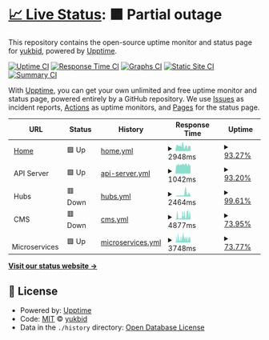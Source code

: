 # [📈 Live Status](https://status.yukb.id): <!--live status--> **🟧 Partial outage**

This repository contains the open-source uptime monitor and status page for [yukbid](https://status.yukb.id), powered by [Upptime](https://github.com/upptime/upptime).

[![Uptime CI](https://github.com/yukbid/upptime/workflows/Uptime%20CI/badge.svg)](https://github.com/yukbid/upptime/actions?query=workflow%3A%22Uptime+CI%22)
[![Response Time CI](https://github.com/yukbid/upptime/workflows/Response%20Time%20CI/badge.svg)](https://github.com/yukbid/upptime/actions?query=workflow%3A%22Response+Time+CI%22)
[![Graphs CI](https://github.com/yukbid/upptime/workflows/Graphs%20CI/badge.svg)](https://github.com/yukbid/upptime/actions?query=workflow%3A%22Graphs+CI%22)
[![Static Site CI](https://github.com/yukbid/upptime/workflows/Static%20Site%20CI/badge.svg)](https://github.com/yukbid/upptime/actions?query=workflow%3A%22Static+Site+CI%22)
[![Summary CI](https://github.com/yukbid/upptime/workflows/Summary%20CI/badge.svg)](https://github.com/yukbid/upptime/actions?query=workflow%3A%22Summary+CI%22)

With [Upptime](https://upptime.js.org), you can get your own unlimited and free uptime monitor and status page, powered entirely by a GitHub repository. We use [Issues](https://github.com/yukbid/upptime/issues) as incident reports, [Actions](https://github.com/yukbid/upptime/actions) as uptime monitors, and [Pages](https://status.yukb.id) for the status page.

<!--start: status pages-->
<!-- This summary is generated by Upptime (https://github.com/upptime/upptime) -->
<!-- Do not edit this manually, your changes will be overwritten -->
<!-- prettier-ignore -->
| URL | Status | History | Response Time | Uptime |
| --- | ------ | ------- | ------------- | ------ |
| <img alt="" src="https://icons.duckduckgo.com/ip3/yukbid.com.ico" height="13"> [Home](https://yukbid.com) | 🟩 Up | [home.yml](https://github.com/yukbid/upptime/commits/HEAD/history/home.yml) | <details><summary><img alt="Response time graph" src="./graphs/home/response-time-week.png" height="20"> 2948ms</summary><br><a href="https://status.yukb.id/history/home"><img alt="Response time 2541" src="https://img.shields.io/endpoint?url=https%3A%2F%2Fraw.githubusercontent.com%2Fyukbid%2Fupptime%2FHEAD%2Fapi%2Fhome%2Fresponse-time.json"></a><br><a href="https://status.yukb.id/history/home"><img alt="24-hour response time 3351" src="https://img.shields.io/endpoint?url=https%3A%2F%2Fraw.githubusercontent.com%2Fyukbid%2Fupptime%2FHEAD%2Fapi%2Fhome%2Fresponse-time-day.json"></a><br><a href="https://status.yukb.id/history/home"><img alt="7-day response time 2948" src="https://img.shields.io/endpoint?url=https%3A%2F%2Fraw.githubusercontent.com%2Fyukbid%2Fupptime%2FHEAD%2Fapi%2Fhome%2Fresponse-time-week.json"></a><br><a href="https://status.yukb.id/history/home"><img alt="30-day response time 3937" src="https://img.shields.io/endpoint?url=https%3A%2F%2Fraw.githubusercontent.com%2Fyukbid%2Fupptime%2FHEAD%2Fapi%2Fhome%2Fresponse-time-month.json"></a><br><a href="https://status.yukb.id/history/home"><img alt="1-year response time 2541" src="https://img.shields.io/endpoint?url=https%3A%2F%2Fraw.githubusercontent.com%2Fyukbid%2Fupptime%2FHEAD%2Fapi%2Fhome%2Fresponse-time-year.json"></a></details> | <details><summary><a href="https://status.yukb.id/history/home">93.27%</a></summary><a href="https://status.yukb.id/history/home"><img alt="All-time uptime 96.13%" src="https://img.shields.io/endpoint?url=https%3A%2F%2Fraw.githubusercontent.com%2Fyukbid%2Fupptime%2FHEAD%2Fapi%2Fhome%2Fuptime.json"></a><br><a href="https://status.yukb.id/history/home"><img alt="24-hour uptime 100.00%" src="https://img.shields.io/endpoint?url=https%3A%2F%2Fraw.githubusercontent.com%2Fyukbid%2Fupptime%2FHEAD%2Fapi%2Fhome%2Fuptime-day.json"></a><br><a href="https://status.yukb.id/history/home"><img alt="7-day uptime 93.27%" src="https://img.shields.io/endpoint?url=https%3A%2F%2Fraw.githubusercontent.com%2Fyukbid%2Fupptime%2FHEAD%2Fapi%2Fhome%2Fuptime-week.json"></a><br><a href="https://status.yukb.id/history/home"><img alt="30-day uptime 95.96%" src="https://img.shields.io/endpoint?url=https%3A%2F%2Fraw.githubusercontent.com%2Fyukbid%2Fupptime%2FHEAD%2Fapi%2Fhome%2Fuptime-month.json"></a><br><a href="https://status.yukb.id/history/home"><img alt="1-year uptime 96.13%" src="https://img.shields.io/endpoint?url=https%3A%2F%2Fraw.githubusercontent.com%2Fyukbid%2Fupptime%2FHEAD%2Fapi%2Fhome%2Fuptime-year.json"></a></details>
| <img alt="" src="https://icons.duckduckgo.com/ip3/null.ico" height="13"> API Server | 🟩 Up | [api-server.yml](https://github.com/yukbid/upptime/commits/HEAD/history/api-server.yml) | <details><summary><img alt="Response time graph" src="./graphs/api-server/response-time-week.png" height="20"> 1042ms</summary><br><a href="https://status.yukb.id/history/api-server"><img alt="Response time 3530" src="https://img.shields.io/endpoint?url=https%3A%2F%2Fraw.githubusercontent.com%2Fyukbid%2Fupptime%2FHEAD%2Fapi%2Fapi-server%2Fresponse-time.json"></a><br><a href="https://status.yukb.id/history/api-server"><img alt="24-hour response time 1036" src="https://img.shields.io/endpoint?url=https%3A%2F%2Fraw.githubusercontent.com%2Fyukbid%2Fupptime%2FHEAD%2Fapi%2Fapi-server%2Fresponse-time-day.json"></a><br><a href="https://status.yukb.id/history/api-server"><img alt="7-day response time 1042" src="https://img.shields.io/endpoint?url=https%3A%2F%2Fraw.githubusercontent.com%2Fyukbid%2Fupptime%2FHEAD%2Fapi%2Fapi-server%2Fresponse-time-week.json"></a><br><a href="https://status.yukb.id/history/api-server"><img alt="30-day response time 1617" src="https://img.shields.io/endpoint?url=https%3A%2F%2Fraw.githubusercontent.com%2Fyukbid%2Fupptime%2FHEAD%2Fapi%2Fapi-server%2Fresponse-time-month.json"></a><br><a href="https://status.yukb.id/history/api-server"><img alt="1-year response time 3530" src="https://img.shields.io/endpoint?url=https%3A%2F%2Fraw.githubusercontent.com%2Fyukbid%2Fupptime%2FHEAD%2Fapi%2Fapi-server%2Fresponse-time-year.json"></a></details> | <details><summary><a href="https://status.yukb.id/history/api-server">93.20%</a></summary><a href="https://status.yukb.id/history/api-server"><img alt="All-time uptime 95.29%" src="https://img.shields.io/endpoint?url=https%3A%2F%2Fraw.githubusercontent.com%2Fyukbid%2Fupptime%2FHEAD%2Fapi%2Fapi-server%2Fuptime.json"></a><br><a href="https://status.yukb.id/history/api-server"><img alt="24-hour uptime 100.00%" src="https://img.shields.io/endpoint?url=https%3A%2F%2Fraw.githubusercontent.com%2Fyukbid%2Fupptime%2FHEAD%2Fapi%2Fapi-server%2Fuptime-day.json"></a><br><a href="https://status.yukb.id/history/api-server"><img alt="7-day uptime 93.20%" src="https://img.shields.io/endpoint?url=https%3A%2F%2Fraw.githubusercontent.com%2Fyukbid%2Fupptime%2FHEAD%2Fapi%2Fapi-server%2Fuptime-week.json"></a><br><a href="https://status.yukb.id/history/api-server"><img alt="30-day uptime 96.73%" src="https://img.shields.io/endpoint?url=https%3A%2F%2Fraw.githubusercontent.com%2Fyukbid%2Fupptime%2FHEAD%2Fapi%2Fapi-server%2Fuptime-month.json"></a><br><a href="https://status.yukb.id/history/api-server"><img alt="1-year uptime 95.29%" src="https://img.shields.io/endpoint?url=https%3A%2F%2Fraw.githubusercontent.com%2Fyukbid%2Fupptime%2FHEAD%2Fapi%2Fapi-server%2Fuptime-year.json"></a></details>
| <img alt="" src="https://icons.duckduckgo.com/ip3/null.ico" height="13"> Hubs | 🟥 Down | [hubs.yml](https://github.com/yukbid/upptime/commits/HEAD/history/hubs.yml) | <details><summary><img alt="Response time graph" src="./graphs/hubs/response-time-week.png" height="20"> 2464ms</summary><br><a href="https://status.yukb.id/history/hubs"><img alt="Response time 4816" src="https://img.shields.io/endpoint?url=https%3A%2F%2Fraw.githubusercontent.com%2Fyukbid%2Fupptime%2FHEAD%2Fapi%2Fhubs%2Fresponse-time.json"></a><br><a href="https://status.yukb.id/history/hubs"><img alt="24-hour response time 1593" src="https://img.shields.io/endpoint?url=https%3A%2F%2Fraw.githubusercontent.com%2Fyukbid%2Fupptime%2FHEAD%2Fapi%2Fhubs%2Fresponse-time-day.json"></a><br><a href="https://status.yukb.id/history/hubs"><img alt="7-day response time 2464" src="https://img.shields.io/endpoint?url=https%3A%2F%2Fraw.githubusercontent.com%2Fyukbid%2Fupptime%2FHEAD%2Fapi%2Fhubs%2Fresponse-time-week.json"></a><br><a href="https://status.yukb.id/history/hubs"><img alt="30-day response time 3319" src="https://img.shields.io/endpoint?url=https%3A%2F%2Fraw.githubusercontent.com%2Fyukbid%2Fupptime%2FHEAD%2Fapi%2Fhubs%2Fresponse-time-month.json"></a><br><a href="https://status.yukb.id/history/hubs"><img alt="1-year response time 4816" src="https://img.shields.io/endpoint?url=https%3A%2F%2Fraw.githubusercontent.com%2Fyukbid%2Fupptime%2FHEAD%2Fapi%2Fhubs%2Fresponse-time-year.json"></a></details> | <details><summary><a href="https://status.yukb.id/history/hubs">99.61%</a></summary><a href="https://status.yukb.id/history/hubs"><img alt="All-time uptime 91.64%" src="https://img.shields.io/endpoint?url=https%3A%2F%2Fraw.githubusercontent.com%2Fyukbid%2Fupptime%2FHEAD%2Fapi%2Fhubs%2Fuptime.json"></a><br><a href="https://status.yukb.id/history/hubs"><img alt="24-hour uptime 99.96%" src="https://img.shields.io/endpoint?url=https%3A%2F%2Fraw.githubusercontent.com%2Fyukbid%2Fupptime%2FHEAD%2Fapi%2Fhubs%2Fuptime-day.json"></a><br><a href="https://status.yukb.id/history/hubs"><img alt="7-day uptime 99.61%" src="https://img.shields.io/endpoint?url=https%3A%2F%2Fraw.githubusercontent.com%2Fyukbid%2Fupptime%2FHEAD%2Fapi%2Fhubs%2Fuptime-week.json"></a><br><a href="https://status.yukb.id/history/hubs"><img alt="30-day uptime 93.60%" src="https://img.shields.io/endpoint?url=https%3A%2F%2Fraw.githubusercontent.com%2Fyukbid%2Fupptime%2FHEAD%2Fapi%2Fhubs%2Fuptime-month.json"></a><br><a href="https://status.yukb.id/history/hubs"><img alt="1-year uptime 91.64%" src="https://img.shields.io/endpoint?url=https%3A%2F%2Fraw.githubusercontent.com%2Fyukbid%2Fupptime%2FHEAD%2Fapi%2Fhubs%2Fuptime-year.json"></a></details>
| <img alt="" src="https://icons.duckduckgo.com/ip3/null.ico" height="13"> CMS | 🟥 Down | [cms.yml](https://github.com/yukbid/upptime/commits/HEAD/history/cms.yml) | <details><summary><img alt="Response time graph" src="./graphs/cms/response-time-week.png" height="20"> 4877ms</summary><br><a href="https://status.yukb.id/history/cms"><img alt="Response time 5181" src="https://img.shields.io/endpoint?url=https%3A%2F%2Fraw.githubusercontent.com%2Fyukbid%2Fupptime%2FHEAD%2Fapi%2Fcms%2Fresponse-time.json"></a><br><a href="https://status.yukb.id/history/cms"><img alt="24-hour response time 3915" src="https://img.shields.io/endpoint?url=https%3A%2F%2Fraw.githubusercontent.com%2Fyukbid%2Fupptime%2FHEAD%2Fapi%2Fcms%2Fresponse-time-day.json"></a><br><a href="https://status.yukb.id/history/cms"><img alt="7-day response time 4877" src="https://img.shields.io/endpoint?url=https%3A%2F%2Fraw.githubusercontent.com%2Fyukbid%2Fupptime%2FHEAD%2Fapi%2Fcms%2Fresponse-time-week.json"></a><br><a href="https://status.yukb.id/history/cms"><img alt="30-day response time 4388" src="https://img.shields.io/endpoint?url=https%3A%2F%2Fraw.githubusercontent.com%2Fyukbid%2Fupptime%2FHEAD%2Fapi%2Fcms%2Fresponse-time-month.json"></a><br><a href="https://status.yukb.id/history/cms"><img alt="1-year response time 5181" src="https://img.shields.io/endpoint?url=https%3A%2F%2Fraw.githubusercontent.com%2Fyukbid%2Fupptime%2FHEAD%2Fapi%2Fcms%2Fresponse-time-year.json"></a></details> | <details><summary><a href="https://status.yukb.id/history/cms">73.95%</a></summary><a href="https://status.yukb.id/history/cms"><img alt="All-time uptime 69.09%" src="https://img.shields.io/endpoint?url=https%3A%2F%2Fraw.githubusercontent.com%2Fyukbid%2Fupptime%2FHEAD%2Fapi%2Fcms%2Fuptime.json"></a><br><a href="https://status.yukb.id/history/cms"><img alt="24-hour uptime 73.81%" src="https://img.shields.io/endpoint?url=https%3A%2F%2Fraw.githubusercontent.com%2Fyukbid%2Fupptime%2FHEAD%2Fapi%2Fcms%2Fuptime-day.json"></a><br><a href="https://status.yukb.id/history/cms"><img alt="7-day uptime 73.95%" src="https://img.shields.io/endpoint?url=https%3A%2F%2Fraw.githubusercontent.com%2Fyukbid%2Fupptime%2FHEAD%2Fapi%2Fcms%2Fuptime-week.json"></a><br><a href="https://status.yukb.id/history/cms"><img alt="30-day uptime 79.94%" src="https://img.shields.io/endpoint?url=https%3A%2F%2Fraw.githubusercontent.com%2Fyukbid%2Fupptime%2FHEAD%2Fapi%2Fcms%2Fuptime-month.json"></a><br><a href="https://status.yukb.id/history/cms"><img alt="1-year uptime 69.09%" src="https://img.shields.io/endpoint?url=https%3A%2F%2Fraw.githubusercontent.com%2Fyukbid%2Fupptime%2FHEAD%2Fapi%2Fcms%2Fuptime-year.json"></a></details>
| <img alt="" src="https://icons.duckduckgo.com/ip3/null.ico" height="13"> Microservices | 🟩 Up | [microservices.yml](https://github.com/yukbid/upptime/commits/HEAD/history/microservices.yml) | <details><summary><img alt="Response time graph" src="./graphs/microservices/response-time-week.png" height="20"> 3748ms</summary><br><a href="https://status.yukb.id/history/microservices"><img alt="Response time 2630" src="https://img.shields.io/endpoint?url=https%3A%2F%2Fraw.githubusercontent.com%2Fyukbid%2Fupptime%2FHEAD%2Fapi%2Fmicroservices%2Fresponse-time.json"></a><br><a href="https://status.yukb.id/history/microservices"><img alt="24-hour response time 2607" src="https://img.shields.io/endpoint?url=https%3A%2F%2Fraw.githubusercontent.com%2Fyukbid%2Fupptime%2FHEAD%2Fapi%2Fmicroservices%2Fresponse-time-day.json"></a><br><a href="https://status.yukb.id/history/microservices"><img alt="7-day response time 3748" src="https://img.shields.io/endpoint?url=https%3A%2F%2Fraw.githubusercontent.com%2Fyukbid%2Fupptime%2FHEAD%2Fapi%2Fmicroservices%2Fresponse-time-week.json"></a><br><a href="https://status.yukb.id/history/microservices"><img alt="30-day response time 3531" src="https://img.shields.io/endpoint?url=https%3A%2F%2Fraw.githubusercontent.com%2Fyukbid%2Fupptime%2FHEAD%2Fapi%2Fmicroservices%2Fresponse-time-month.json"></a><br><a href="https://status.yukb.id/history/microservices"><img alt="1-year response time 2630" src="https://img.shields.io/endpoint?url=https%3A%2F%2Fraw.githubusercontent.com%2Fyukbid%2Fupptime%2FHEAD%2Fapi%2Fmicroservices%2Fresponse-time-year.json"></a></details> | <details><summary><a href="https://status.yukb.id/history/microservices">73.77%</a></summary><a href="https://status.yukb.id/history/microservices"><img alt="All-time uptime 88.39%" src="https://img.shields.io/endpoint?url=https%3A%2F%2Fraw.githubusercontent.com%2Fyukbid%2Fupptime%2FHEAD%2Fapi%2Fmicroservices%2Fuptime.json"></a><br><a href="https://status.yukb.id/history/microservices"><img alt="24-hour uptime 73.83%" src="https://img.shields.io/endpoint?url=https%3A%2F%2Fraw.githubusercontent.com%2Fyukbid%2Fupptime%2FHEAD%2Fapi%2Fmicroservices%2Fuptime-day.json"></a><br><a href="https://status.yukb.id/history/microservices"><img alt="7-day uptime 73.77%" src="https://img.shields.io/endpoint?url=https%3A%2F%2Fraw.githubusercontent.com%2Fyukbid%2Fupptime%2FHEAD%2Fapi%2Fmicroservices%2Fuptime-week.json"></a><br><a href="https://status.yukb.id/history/microservices"><img alt="30-day uptime 73.26%" src="https://img.shields.io/endpoint?url=https%3A%2F%2Fraw.githubusercontent.com%2Fyukbid%2Fupptime%2FHEAD%2Fapi%2Fmicroservices%2Fuptime-month.json"></a><br><a href="https://status.yukb.id/history/microservices"><img alt="1-year uptime 88.39%" src="https://img.shields.io/endpoint?url=https%3A%2F%2Fraw.githubusercontent.com%2Fyukbid%2Fupptime%2FHEAD%2Fapi%2Fmicroservices%2Fuptime-year.json"></a></details>

<!--end: status pages-->

[**Visit our status website →**](https://status.yukb.id)

## 📄 License

- Powered by: [Upptime](https://github.com/upptime/upptime)
- Code: [MIT](./LICENSE) © [yukbid](https://status.yukb.id)
- Data in the `./history` directory: [Open Database License](https://opendatacommons.org/licenses/odbl/1-0/)
